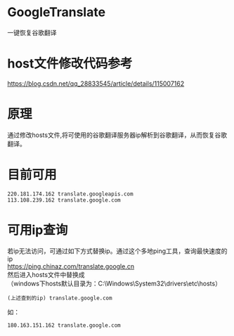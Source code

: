 # GoogleTranslate
一键恢复谷歌翻译

# host文件修改代码参考
https://blog.csdn.net/qq_28833545/article/details/115007162

# 原理
通过修改hosts文件,将可使用的谷歌翻译服务器ip解析到谷歌翻译，从而恢复谷歌翻译。

# 目前可用
```
220.181.174.162 translate.googleapis.com
113.108.239.162 translate.google.com
```

# 可用ip查询
若ip无法访问，可通过如下方式替换ip。通过这个多地ping工具，查询最快速度的ip  
https://ping.chinaz.com/translate.google.cn  
然后进入hosts文件中替换成  
（windows下hosts默认目录为：C:\Windows\System32\drivers\etc\hosts）
```
(上述查到的ip) translate.google.com
```
如：
```
180.163.151.162 translate.google.com
```
